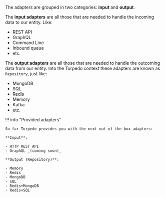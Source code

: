 
The adapters are grouped in two categories: **input** and **output**.

The **input adapters** are all those that are needed to handle the incoming data to our entity. Like:

 - REST API
 - GraphQL
 - Command Line
 - Inbound queue
 - etc.

The **output adapters** are all those that are needed to handle the outcoming data from our entity.
Into the Torpedo context these adapters are known as `Repository`, just like:

 - MongoDB
 - SQL
 - Redis
 - Memory
 - Kafka
 - etc.

!!! info "Provided adapters"

    So far Torpedo provides you with the next out of the box adapters:

    **Input**:
    
    - HTTP REST API
    - GraphQL _(coming soon)_
    
    **Output (Repository)**:
    
    - Memory
    - Redis
    - MongoDB
    - SQL
    - Redis+MongoDB
    - Redis+SQL
